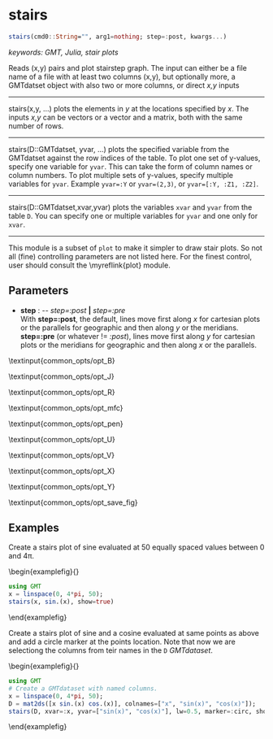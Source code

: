 # stairs

```julia
stairs(cmd0::String="", arg1=nothing; step=:post, kwargs...)
```

*keywords: GMT, Julia, stair plots*

Reads (x,y) pairs and plot stairstep graph. The input can either be a file name of a file with at least two columns
(x,y), but optionally more, a GMTdatset object with also two or more columns, or direct *x,y* inputs

---
stairs(x,y, ...) plots the elements in *y* at the locations specified by *x*. The inputs *x,y* can be vectors or
a vector and a matrix, both with the same number of rows.

---
stairs(D::GMTdatset, yvar, ...) plots the specified variable from the GMTdatset against the row indices of the table.
To plot one set of y-values, specify one variable for `yvar`. This can take the form of column names or column numbers.
To plot multiple sets of y-values, specify multiple variables for `yvar`. Example `yvar=:Y` or `yvar=(2,3)`, or
`yvar=[:Y, :Z1, :Z2]`.

---
stairs(D::GMTdatset,xvar,yvar) plots the variables `xvar` and `yvar` from the table `D`. You can specify one or
multiple variables for `yvar` and one only for `xvar`.

-----------
This module is a subset of `plot` to make it simpler to draw stair plots. So not all (fine)
controlling parameters are not listed here. For the finest control, user should consult the \myreflink{plot} module.

Parameters
----------

- **step** : -- *step=:post* **|** *step=:pre*\
   With **step=:post**, the default, lines move first along *x* for cartesian plots or the parallels for geographic
   and then along *y* or the meridians. **step=:pre** (or whatever != *:post*), lines move first along *y* for
   cartesian plots or the meridians for geographic and then along *x* or the parallels.

\textinput{common_opts/opt_B}

\textinput{common_opts/opt_J}

\textinput{common_opts/opt_R}

\textinput{common_opts/opt_mfc}

\textinput{common_opts/opt_pen}

\textinput{common_opts/opt_U}

\textinput{common_opts/opt_V}

\textinput{common_opts/opt_X}

\textinput{common_opts/opt_Y}

\textinput{common_opts/opt_save_fig}

Examples
--------

Create a stairs plot of sine evaluated at 50 equally spaced values between 0 and 4π. 

\begin{examplefig}{}
```julia
using GMT
x = linspace(0, 4*pi, 50);
stairs(x, sin.(x), show=true)
```
\end{examplefig}

Create a stairs plot of sine and a cosine evaluated at same points as above and add a circle marker
at the points location. Note that now we are selectiong the columns from teir names in the `D` *GMTdataset*.

\begin{examplefig}{}
```julia
using GMT
# Create a GMTdataset with named columns.
x = linspace(0, 4*pi, 50);
D = mat2ds([x sin.(x) cos.(x)], colnames=["x", "sin(x)", "cos(x)"]);
stairs(D, xvar=:x, yvar=["sin(x)", "cos(x)"], lw=0.5, marker=:circ, show=true)
```
\end{examplefig}